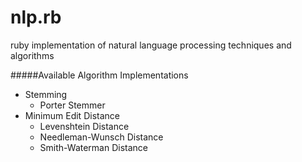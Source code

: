 nlp.rb
======

ruby implementation of natural language processing techniques and algorithms

#####Available Algorithm Implementations

- Stemming
  - Porter Stemmer
- Minimum Edit Distance
  - Levenshtein Distance
  - Needleman-Wunsch Distance
  - Smith-Waterman Distance